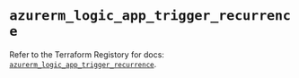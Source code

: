 # `azurerm_logic_app_trigger_recurrence`

Refer to the Terraform Registory for docs: [`azurerm_logic_app_trigger_recurrence`](https://www.terraform.io/docs/providers/azurerm/r/logic_app_trigger_recurrence).
